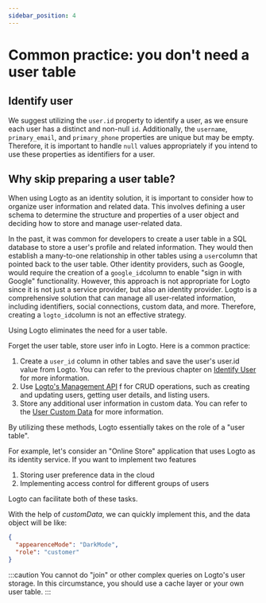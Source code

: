 ```yaml
---
sidebar_position: 4
---
```


# Common practice: you don't need a user table

## Identify user

We suggest utilizing the `user.id` property to identify a user, as we ensure each user has a distinct and non-null `id`. Additionally, the `username`, `primary_email`, and `primary_phone` properties are unique but may be empty. Therefore, it is important to handle `null` values appropriately if you intend to use these properties as identifiers for a user.

## Why skip preparing a user table?

When using Logto as an identity solution, it is important to consider how to organize user information and related data. This involves defining a user schema to determine the structure and properties of a user object and deciding how to store and manage user-related data.

In the past, it was common for developers to create a user table in a SQL database to store a user's profile and related information. They would then establish a many-to-one relationship in other tables using a `user`column that pointed back to the user table. Other identity providers, such as Google, would require the creation of a `google_id`column to enable "sign in with Google" functionality. However, this approach is not appropriate for Logto since it is not just a service provider, but also an identity provider. Logto is a comprehensive solution that can manage all user-related information, including identifiers, social connections, custom data, and more. Therefore, creating a `logto_id`column is not an effective strategy.

Using Logto eliminates the need for a user table.

Forget the user table, store user info in Logto. Here is a common practice:

1. Create a `user_id` column in other tables and save the user's user.id value from Logto. You can refer to the previous chapter on [Identify User](#identify-user) for more information.
2. Use [Logto's Management API](./management-api.md) f for CRUD operations, such as creating and updating users, getting user details, and listing users.
3. Store any additional user information in custom data. You can refer to the [User Custom Data](../../references/users/custom-data.md) for more information.

By utilizing these methods, Logto essentially takes on the role of a "user table".

For example, let's consider an "Online Store" application that uses Logto as its identity service. If you want to implement two features

1. Storing user preference data in the cloud
2. Implementing access control for different groups of users

Logto can facilitate both of these tasks.

With the help of _customData_, we can quickly implement this, and the data object will be like:

```json
{
  "appearenceMode": "DarkMode",
  "role": "customer"
}
```

:::caution
You cannot do "join" or other complex queries on Logto's user storage. In this circumstance, you should use a cache layer or your own user table.
:::
